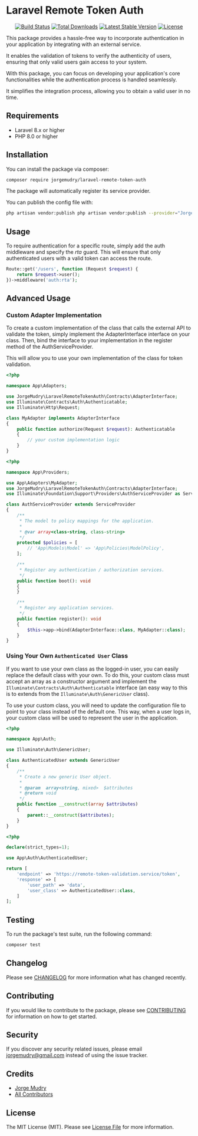 # Laravel Remote Token Auth

<p align="center">
<a href="https://github.com/jorgemudry/laravel-remote-token-auth/actions"><img src="https://github.com/jorgemudry/laravel-remote-token-auth/actions/workflows/main.yml/badge.svg" alt="Build Status"></a>
<a href="https://packagist.org/packages/jorgemudry/laravel-remote-token-auth"><img src="https://img.shields.io/packagist/dt/jorgemudry/laravel-remote-token-auth" alt="Total Downloads"></a>
<a href="https://packagist.org/packages/jorgemudry/laravel-remote-token-auth"><img src="https://img.shields.io/packagist/v/jorgemudry/laravel-remote-token-auth" alt="Latest Stable Version"></a>
<a href="https://packagist.org/packages/jorgemudry/laravel-remote-token-auth"><img src="https://img.shields.io/packagist/l/jorgemudry/laravel-remote-token-auth" alt="License"></a>
</p>

This package provides a hassle-free way to incorporate authentication in your application by integrating with an external service.

It enables the validation of tokens to verify the authenticity of users, ensuring that only valid users gain access to your system.

With this package, you can focus on developing your application's core functionalities while the authentication process is handled seamlessly.

It simplifies the integration process, allowing you to obtain a valid user in no time.

## Requirements

- Laravel 8.x or higher
- PHP 8.0 or higher

## Installation

You can install the package via composer:

```bash
composer require jorgemudry/laravel-remote-token-auth
```
The package will automatically register its service provider.

You can publish the config file with:

```bash
php artisan vendor:publish php artisan vendor:publish --provider="JorgeMudry\LaravelRemoteTokenAuth\Providers\LaravelRemoteTokenAuthServiceProvider" --tag="config"
```

## Usage

To require authentication for a specific route, simply add the auth middleware and specify the *rta* guard. This will ensure that only authenticated users with a valid token can access the route.

```php
Route::get('/users', function (Request $request) {
    return $request->user();
})->middleware('auth:rta');
```

## Advanced Usage

### Custom Adapter Implementation
To create a custom implementation of the class that calls the external API to validate the token, simply implement the AdapterInterface interface on your class. Then, bind the interface to your implementation in the register method of the AuthServiceProvider.

This will allow you to use your own implementation of the class for token validation.

```php
<?php

namespace App\Adapters;

use JorgeMudry\LaravelRemoteTokenAuth\Contracts\AdapterInterface;
use Illuminate\Contracts\Auth\Authenticatable;
use Illuminate\Http\Request;

class MyAdapter implements AdapterInterface
{
    public function authorize(Request $request): Authenticatable
    {
        // your custom implementation logic
    }
}
```

```php
<?php

namespace App\Providers;

use App\Adapters\MyAdapter;
use JorgeMudry\LaravelRemoteTokenAuth\Contracts\AdapterInterface;
use Illuminate\Foundation\Support\Providers\AuthServiceProvider as ServiceProvider;

class AuthServiceProvider extends ServiceProvider
{
    /**
     * The model to policy mappings for the application.
     *
     * @var array<class-string, class-string>
     */
    protected $policies = [
        // 'App\Models\Model' => 'App\Policies\ModelPolicy',
    ];

    /**
     * Register any authentication / authorization services.
     */
    public function boot(): void
    {
    }

    /**
     * Register any application services.
     */
    public function register(): void
    {
        $this->app->bind(AdapterInterface::class, MyAdapter::class);
    }
}
```
### Using Your Own `Authenticated User` Class
If you want to use your own class as the logged-in user, you can easily replace the default class with your own. To do this, your custom class must accept an array as a constructor argument and implement the `Illuminate\Contracts\Auth\Authenticatable` interface (an easy way to this is to extends from the `Illuminate\Auth\GenericUser` class).

To use your custom class, you will need to update the configuration file to point to your class instead of the default one. This way, when a user logs in, your custom class will be used to represent the user in the application.

```php
<?php

namespace App\Auth;

use Illuminate\Auth\GenericUser;

class AuthenticatedUser extends GenericUser
{
    /**
     * Create a new generic User object.
     *
     * @param  array<string, mixed>  $attributes
     * @return void
     */
    public function __construct(array $attributes)
    {
        parent::__construct($attributes);
    }
}
```

```php
<?php

declare(strict_types=1);

use App\Auth\AuthenticatedUser;

return [
    'endpoint' => 'https://remote-token-validation.service/token',
    'response' => [
        'user_path' => 'data',
        'user_class' => AuthenticatedUser::class,
    ]
];
```

## Testing

To run the package's test suite, run the following command:

```bash
composer test
```

## Changelog

Please see [CHANGELOG](CHANGELOG.md) for more information what has changed recently.

## Contributing

If you would like to contribute to the package, please see [CONTRIBUTING](CONTRIBUTING.md) for information on how to get started.

## Security

If you discover any security related issues, please email jorgemudry@gmail.com instead of using the issue tracker.

## Credits

-   [Jorge Mudry](https://github.com/jorgemudry)
-   [All Contributors](../../contributors)

## License

The MIT License (MIT). Please see [License File](LICENSE.md) for more information.
